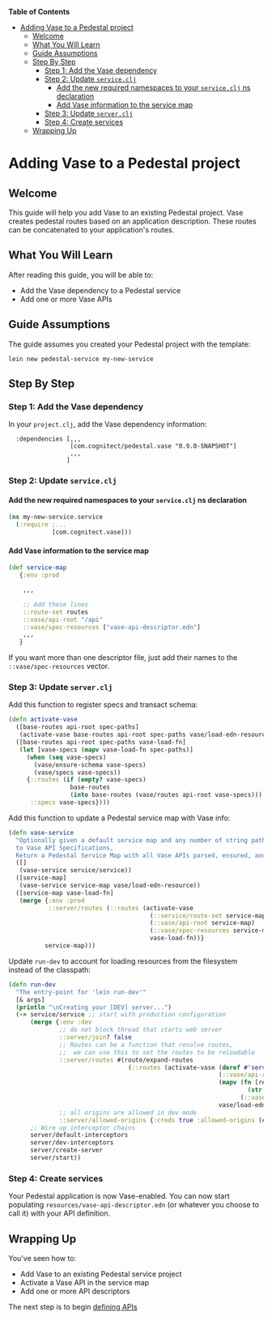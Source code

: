 <!-- START doctoc generated TOC please keep comment here to allow auto update -->
<!-- DON'T EDIT THIS SECTION, INSTEAD RE-RUN doctoc TO UPDATE -->
**Table of Contents**

- [Adding Vase to a Pedestal project](#adding-vase-to-a-pedestal-project)
  - [Welcome](#welcome)
  - [What You Will Learn](#what-you-will-learn)
  - [Guide Assumptions](#guide-assumptions)
  - [Step By Step](#step-by-step)
    - [Step 1: Add the Vase dependency](#step-1-add-the-vase-dependency)
    - [Step 2: Update `service.clj`](#step-2-update-serviceclj)
      - [Add the new required namespaces to your `service.clj` ns declaration](#add-the-new-required-namespaces-to-your-serviceclj-ns-declaration)
      - [Add Vase information to the service map](#add-vase-information-to-the-service-map)
    - [Step 3: Update `server.clj`](#step-3-update-serverclj)
    - [Step 4: Create services](#step-4-create-services)
  - [Wrapping Up](#wrapping-up)

<!-- END doctoc generated TOC please keep comment here to allow auto update -->

# Adding Vase to a Pedestal project

## Welcome

This guide will help you add Vase to an existing Pedestal
project. Vase creates pedestal routes based on an application
description. These routes can be concatenated to your application's
routes.

## What You Will Learn

After reading this guide, you will be able to:

- Add the Vase dependency to a Pedestal service
- Add one or more Vase APIs

## Guide Assumptions

The guide assumes you created your Pedestal project with the template:

```
lein new pedestal-service my-new-service
```

## Step By Step

### Step 1: Add the Vase dependency

In your `project.clj`, add the Vase dependency information:

```
  :dependencies [,,,
                 [com.cognitect/pedestal.vase "0.9.0-SNAPSHOT"]
                 ,,,
                ]
```

### Step 2: Update `service.clj`

#### Add the new required namespaces to your `service.clj` ns declaration

```clojure
(ns my-new-service.service
  (:require ;...
            [com.cognitect.vase]))
```

#### Add Vase information to the service map

```clojure
(def service-map
   {:env :prod

    ,,,

    ;; Add these lines
    ::route-set routes
    ::vase/api-root "/api"
    ::vase/spec-resources ["vase-api-descriptor.edn"]
    ,,,
   }
```

If you want more than one descriptor file, just add their names to the
`::vase/spec-resources` vector.

### Step 3: Update `server.clj`

Add this function to register specs and transact schema:

```clojure
(defn activate-vase
  ([base-routes api-root spec-paths]
   (activate-vase base-routes api-root spec-paths vase/load-edn-resource))
  ([base-routes api-root spec-paths vase-load-fn]
   (let [vase-specs (mapv vase-load-fn spec-paths)]
     (when (seq vase-specs)
       (vase/ensure-schema vase-specs)
       (vase/specs vase-specs))
     {::routes (if (empty? vase-specs)
                 base-routes
                 (into base-routes (vase/routes api-root vase-specs)))
      ::specs vase-specs})))
```

Add this function to update a Pedestal service map with Vase info:

```clojure
(defn vase-service
  "Optionally given a default service map and any number of string paths
  to Vase API Specifications,
  Return a Pedestal Service Map with all Vase APIs parsed, ensured, and activated."
  ([]
   (vase-service service/service))
  ([service-map]
   (vase-service service-map vase/load-edn-resource))
  ([service-map vase-load-fn]
   (merge {:env :prod
           ::server/routes (::routes (activate-vase
                                       (::service/route-set service-map)
                                       (::vase/api-root service-map)
                                       (::vase/spec-resources service-map)
                                       vase-load-fn))}
          service-map)))
```

Update `run-dev` to account for loading resources from the filesystem instead of the classpath:

```clojure
(defn run-dev
  "The entry-point for 'lein run-dev'"
  [& args]
  (println "\nCreating your [DEV] server...")
  (-> service/service ;; start with production configuration
      (merge {:env :dev
              ;; do not block thread that starts web server
              ::server/join? false
              ;; Routes can be a function that resolve routes,
              ;;  we can use this to set the routes to be reloadable
              ::server/routes #(route/expand-routes
                                 (::routes (activate-vase (deref #'service/routes)
                                                          (::vase/api-root service/service)
                                                          (mapv (fn [res-str]
                                                                  (str "resources/" res-str))
                                                                (::vase/spec-resources service/service))
                                                          vase/load-edn-file)))
              ;; all origins are allowed in dev mode
              ::server/allowed-origins {:creds true :allowed-origins (constantly true)}})
      ;; Wire up interceptor chains
      server/default-interceptors
      server/dev-interceptors
      server/create-server
      server/start))
```

### Step 4: Create services

Your Pedestal application is now Vase-enabled. You can now start
populating `resources/vase-api-descriptor.edn` (or whatever you choose
to call it) with your API definition.

## Wrapping Up

You've seen how to:

- Add Vase to an existing Pedestal service project
- Activate a Vase API in the service map
- Add one or more API descriptors

The next step is to begin [defining APIs](./your_first_api.md)
